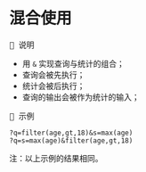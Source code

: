 # 混合使用

<kbd>📌 说明</kbd>

- 用 `&` 实现查询与统计的组合；
- 查询会被先执行；
- 统计会被后执行；
- 查询的输出会被作为统计的输入；

<kbd>📌 示例</kbd>

```  
?q=filter(age,gt,18)&s=max(age)
?q=s=max(age)&filter(age,gt,18) 
```
注：以上示例的结果相同。